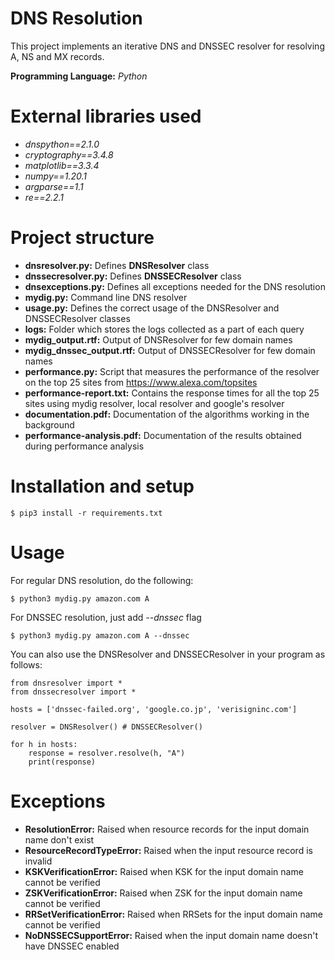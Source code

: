 # DNS Resolution

This project implements an iterative DNS and DNSSEC resolver for resolving A, NS and MX records.

**Programming Language:** *Python*

# External libraries used

- *dnspython==2.1.0*
- *cryptography==3.4.8*
- *matplotlib==3.3.4*
- *numpy==1.20.1*
- *argparse==1.1*
- *re==2.2.1*

# Project structure

- **dnsresolver.py:** Defines **DNSResolver** class
- **dnssecresolver.py:** Defines **DNSSECResolver** class
- **dnsexceptions.py:** Defines all exceptions needed for the DNS resolution
- **mydig.py:** Command line DNS resolver
- **usage.py:** Defines the correct usage of the DNSResolver and DNSSECResolver classes
- **logs:** Folder which stores the logs collected as a part of each query
- **mydig_output.rtf:** Output of DNSResolver for few domain names
- **mydig_dnssec_output.rtf:** Output of DNSSECResolver for few domain names
- **performance.py:** Script that measures the performance of the resolver on the top 25 sites from <https://www.alexa.com/topsites>
- **performance-report.txt:** Contains the response times for all the top 25 sites using mydig resolver, local resolver and google's resolver
- **documentation.pdf:** Documentation of the algorithms working in the background 
- **performance-analysis.pdf:** Documentation of the results obtained during performance analysis

# Installation and setup

```$ pip3 install -r requirements.txt```

# Usage

For regular DNS resolution, do the following:
```
$ python3 mydig.py amazon.com A
```

For DNSSEC resolution, just add *--dnssec* flag
```
$ python3 mydig.py amazon.com A --dnssec
```

You can also use the DNSResolver and DNSSECResolver in your program as follows:

```
from dnsresolver import *
from dnssecresolver import *

hosts = ['dnssec-failed.org', 'google.co.jp', 'verisigninc.com']

resolver = DNSResolver() # DNSSECResolver()

for h in hosts:
    response = resolver.resolve(h, "A")
    print(response)
```

# Exceptions

- **ResolutionError:** Raised when resource records for the input domain name don't exist
- **ResourceRecordTypeError:** Raised when the input resource record is invalid
- **KSKVerificationError:** Raised when KSK for the input domain name cannot be verified
- **ZSKVerificationError:** Raised when ZSK for the input domain name cannot be verified
- **RRSetVerificationError:** Raised when RRSets for the input domain name cannot be verified
- **NoDNSSECSupportError:** Raised when the input domain name doesn't have DNSSEC enabled
